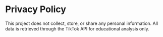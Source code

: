# Privacy Policy

This project does not collect, store, or share any personal information. All data is retrieved through the TikTok API for educational analysis only.
